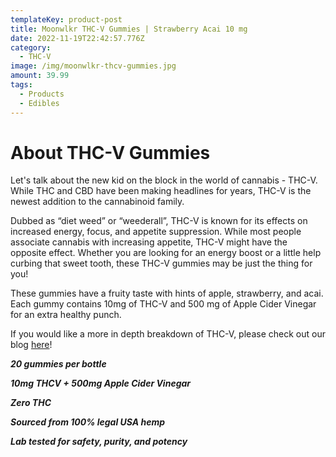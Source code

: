 ```yaml
---
templateKey: product-post
title: Moonwlkr THC-V Gummies | Strawberry Acai 10 mg
date: 2022-11-19T22:42:57.776Z
category:
  - THC-V
image: /img/moonwlkr-thcv-gummies.jpg
amount: 39.99
tags:
  - Products
  - Edibles
---
```

# **About THC-V Gummies**

Let's talk about the new kid on the block in the world of cannabis - THC-V.  While THC and CBD have been making headlines for years, THC-V is the newest addition to the cannabinoid family.

Dubbed as “diet weed” or “weederall”, THC-V is known for its effects on increased energy, focus, and appetite suppression.  While most people associate cannabis with increasing appetite, THC-V might have the opposite effect.  Whether you are looking for an energy boost or a little help curbing that sweet tooth, these THC-V gummies may be just the thing for you!

These gummies have a fruity taste with hints of apple, strawberry, and acai.  Each gummy contains 10mg of THC-V and 500 mg of Apple Cider Vinegar for an extra healthy punch.

If you would like a more in depth breakdown of THC-V, please check out our blog [here](https://capitalamericanshaman.com/blog/what-is-thcv/)!

***20 gummies per bottle*** 

***10mg THCV + 500mg Apple Cider Vinegar*** 


***Zero THC***


***Sourced from 100% legal USA hemp***


***Lab tested for safety, purity, and potency***